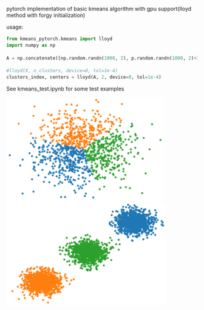 pytorch implementation of basic kmeans algorithm with gpu support(lloyd method with forgy initialization)

usage:
```python
from kmeans_pytorch.kmeans import lloyd
import numpy as np 

A = np.concatenate([np.random.randn(1000, 2), p.random.randn(1000, 2)+3, p.random.randn(1000, 2)+6], axis=0)

#lloyd(X, n_clusters, device=0, tol=1e-4)
clusters_index, centers = lloyd(A, 2, device=0, tol=1e-4)
```

See kmeans_test.ipynb for some test examples

![](./single.png)
![](./triple.png)